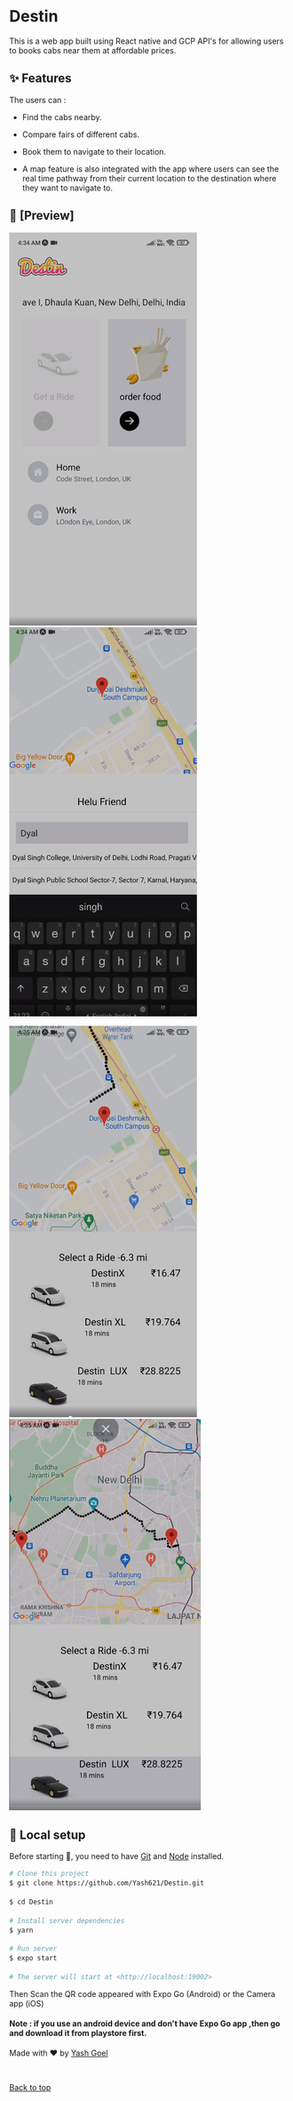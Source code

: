 # Destin

This is a web app built using React native and GCP API's for allowing users to books cabs near them at affordable prices.

## :sparkles: Features

The users can :

* Find the cabs nearby.

* Compare fairs of different cabs.

* Book them to navigate to their location.

* A map feature is also integrated with the app where users can see the real time pathway from their current location to the destination where they want to navigate   to.
  
 ## :eyes: [Preview]
 
 ![alt-text-1](https://github.com/Yash621/Destin/blob/master/assets/Screenshot_2021-09-27_11-50-01%20(1).png "title-1")                ![alt-text-2](https://github.com/Yash621/Destin/blob/master/assets/Screenshot_2021-09-27_11-50-24.png "title-2")
 
  ![alt-text-1](https://github.com/Yash621/Destin/blob/master/assets/Screenshot_2021-09-27_11-50-53.png "title-1") ![alt-text-2](https://github.com/Yash621/Destin/blob/master/assets/Screenshot_2021-09-27_11-51-09.png "title-2")

## :tada: Local setup

Before starting :checkered_flag:, you need to have [Git](https://git-scm.com) and [Node](https://nodejs.org/en/) installed.

```bash
# Clone this project
$ git clone https://github.com/Yash621/Destin.git

$ cd Destin

# Install server dependencies
$ yarn

# Run server
$ expo start

# The server will start at <http://localhost:19002>
```
Then Scan the QR code appeared with Expo Go (Android) or the Camera app (iOS)

#### Note : if you use an android device and don't have Expo Go app ,then go and download it from playstore first.

Made with :heart: by <a href="https://github.com/Yash621" target="_blank">Yash Goel</a>

&#xa0;

<a href="#top">Back to top</a>






